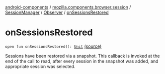 [android-components](../../../index.md) / [mozilla.components.browser.session](../../index.md) / [SessionManager](../index.md) / [Observer](index.md) / [onSessionsRestored](./on-sessions-restored.md)

# onSessionsRestored

`open fun onSessionsRestored(): `[`Unit`](https://kotlinlang.org/api/latest/jvm/stdlib/kotlin/-unit/index.html) [(source)](https://github.com/mozilla-mobile/android-components/blob/master/components/browser/session/src/main/java/mozilla/components/browser/session/SessionManager.kt#L263)

Sessions have been restored via a snapshot. This callback is invoked at the end of the
call to read, after every session in the snapshot was added, and
appropriate session was selected.

